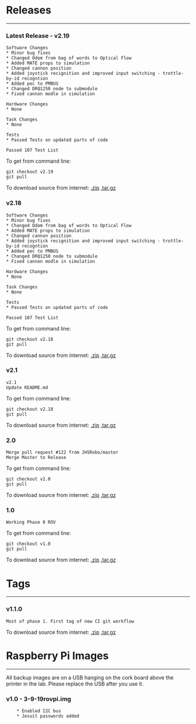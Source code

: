 # Releases

-----------------------------

### Latest Release - v2.19
    Software Changes
    * Minor bug fixes
    * Changed Odom from bag of words to Optical Flow
    * Added MATE props to simulation
    * Changed cannon position
    * Added joystick recignition and improved input switching - trottle-by-id recogntion
    * Added pec to PMBUS
    * Changed DRQ1250 node to submodule
    * Fixed cannon modle in simulation

    Hardware Changes
    * None

    Task Changes
    * None

    Tests
    * Passed Tests on updated parts of code

    Passed 107 Test List

To get from command line:

    git checkout v2.19
    git pull

To download source from internet:
[.zip](zip_url)  [.tar.gz](tar_url)

### v2.18
    Software Changes
    * Minor bug fixes
    * Changed Odom from bag of words to Optical Flow
    * Added MATE props to simulation
    * Changed cannon position
    * Added joystick recignition and improved input switching - trottle-by-id recogntion
    * Added pec to PMBUS
    * Changed DRQ1250 node to submodule
    * Fixed cannon modle in simulation

    Hardware Changes
    * None

    Task Changes
    * None

    Tests
    * Passed Tests on updated parts of code

    Passed 107 Test List

To get from command line:

    git checkout v2.18
    git pull

To download source from internet:
[.zip](https://github.com/JHSRobo/ROSbasic/archive/v2.18.zip)  [.tar.gz](https://github.com/JHSRobo/ROSbasic/archive/v2.18.tar.gz)

### v2.1

    v2.1
    Update README.md

To get from command line:

    git checkout v2.18
    git pull

To download source from internet:
[.zip](https://github.com/JHSRobo/ROSbasic/archive/v2.18.zip)  [.tar.gz](https://github.com/JHSRobo/ROSbasic/archive/v2.18.tar.gz)

### 2.0

    Merge pull request #122 from JHSRobo/master
    Merge Master to Release

To get from command line:

    git checkout v2.0
    git pull

To download source from internet:
[.zip](https://github.com/JHSRobo/ROSbasic/archive/v2.0.zip)  [.tar.gz](https://github.com/JHSRobo/ROSbasic/archive/v2.0.tar.gz)

### 1.0

    Working Phase 0 ROV

To get from command line:

    git checkout v1.0
    git pull

To download source from internet:
[.zip](https://github.com/JHSRobo/ROSbasic/archive/v1.0.zip)  [.tar.gz](https://github.com/JHSRobo/ROSbasic/archive/v1.0.tar.gz)

# Tags

------------------------------

### v1.1.0

    Most of phase 1. First tag of new CI git workflow

To download source from internet:
[.zip](https://github.com/JHSRobo/ROSbasic/archive/v1.1.0.zip)  [.tar.gz](https://github.com/JHSRobo/ROSbasic/archive/v1.1.0.tar.gz)

# Raspberry Pi Images

--------------------------------

All backup images are on a USB hanging on the cork board above the printer in the lab. Please replace the USB after you use it.

### v1.0 - 3-9-19rovpi.img

        * Enabled I2C bus 
        * Jesuit passwords added
